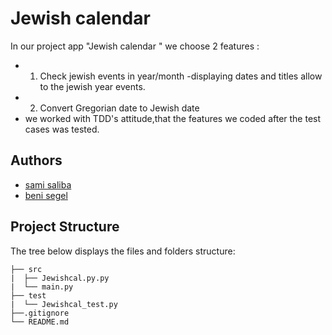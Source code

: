 # Jewish calendar 
In our project app "Jewish calendar " we choose 2 features :
* 1. Check jewish events in year/month -displaying dates and titles allow to the jewish year events.
* 2. Convert Gregorian date to Jewish date
* we worked with TDD's attitude,that the features we coded after the test cases was tested.

## Authors

* [sami saliba](https://github.com/samisa96)
* [beni segel](https://github.com/Beni108)

## Project Structure
The tree below displays the files and folders structure:
```
├── src
|  ├── Jewishcal.py.py
|  └── main.py
├── test
|  └── Jewishcal_test.py
├──.gitignore
└── README.md
```
